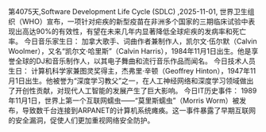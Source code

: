 第4075天,Software Development Life Cycle (SDLC) ,2025-11-01, 世界卫生组织（WHO）宣布，一项针对疟疾的新型疫苗在非洲多个国家的三期临床试验中表现出高达90%的有效性，有望在未来几年内显著降低全球疟疾的发病率和死亡率。
今日音乐家生日：
加拿大歌手、词曲作者兼制作人，凯尔文·伍尔默（Calvin Woolmer），又名“凯尔文·哈里斯”（Calvin Harris），1984年11月1日出生。他是享誉全球的DJ和音乐制作人，以其电子舞曲和流行音乐作品而闻名。
今日技术人员生日：
计算机科学家兼图灵奖得主，杰弗里·辛顿（Geoffrey Hinton），1947年11月1日出生。他被誉为“深度学习教父”之一，在人工神经网络和深度学习领域做出了开创性贡献，对现代人工智能的发展产生了巨大影响。
今日IT历史事件：
1989年11月1日，世界上第一个互联网蠕虫——“莫里斯蠕虫”（Morris Worm）被发布，导致数千台连接到ARPANET的计算机系统瘫痪。这一事件暴露了早期互联网的安全漏洞，促使人们更加重视网络安全防护。
